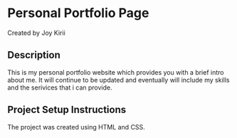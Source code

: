 # Personal Portfolio Page

Created by Joy Kirii

## Description

This is my personal portfolio website which provides you with a brief intro about me. It will continue to be updated and eventually will include my skills and the serivices that i can provide.

## Project Setup Instructions

The project was created using HTML and CSS.
